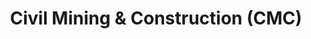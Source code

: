 ---
title: "Civil Mining & Construction (CMC)"
url: /maryborough/civil-mining-and-construction-cmc/
shop: shop
---